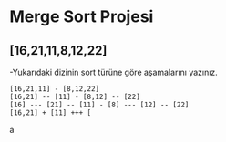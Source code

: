 # Merge Sort Projesi

## [16,21,11,8,12,22]

-Yukarıdaki dizinin sort türüne göre aşamalarını yazınız.

```
[16,21,11] - [8,12,22]
[16,21] -- [11] - [8,12] -- [22]
[16] --- [21] -- [11] - [8] --- [12] -- [22]
[16,21] + [11] +++ [ 
```

a

